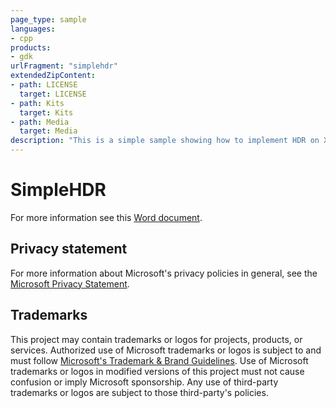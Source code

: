 ```yaml
---
page_type: sample
languages:
- cpp
products:
- gdk
urlFragment: "simplehdr"
extendedZipContent:
- path: LICENSE
  target: LICENSE
- path: Kits
  target: Kits
- path: Media
  target: Media
description: "This is a simple sample showing how to implement HDR on Xbox."
---
```


# SimpleHDR

For more information see this [Word document](https://github.com/microsoft/Xbox-GDK-Samples/blob/main/Samples/Graphics/SimpleHDR/Readme.docx).

## Privacy statement

For more information about Microsoft's privacy policies in general, see the [Microsoft Privacy Statement](https://privacy.microsoft.com/privacystatement/).

## Trademarks

This project may contain trademarks or logos for projects, products, or services. Authorized use of Microsoft trademarks or logos is subject to and must follow [Microsoft's Trademark & Brand Guidelines](https://www.microsoft.com/en-us/legal/intellectualproperty/trademarks/usage/general). Use of Microsoft trademarks or logos in modified versions of this project must not cause confusion or imply Microsoft sponsorship. Any use of third-party trademarks or logos are subject to those third-party's policies.
